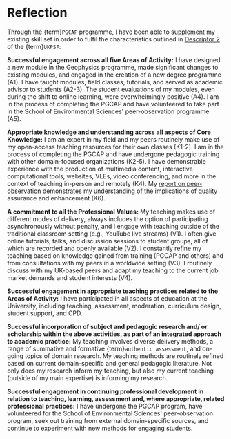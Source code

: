 # Reflection

Through the {term}`PGCAP` programme, I have been able to supplement my existing
skill set in order to fulfil the characteristics outlined in [Descriptor 2](d2)
of the {term}`UKPSF`:

**Successful engagement across all five Areas of Activity:**
I have designed a new module in the Geophysics programme, made significant
changes to existing modules, and engaged in the creation of a new degree
programme (A1).
I have taught modules, field classes, tutorials, and served as academic advisor
to students (A2-3).
The student evaluations of my modules, even during the shift to online
learning, were overwhelmingly positive (A4).
I am in the process of completing the PGCAP and have volunteered to take part
in the School of Environmental Sciences' peer-observation programme (A5).

**Appropriate knowledge and understanding across all aspects of Core Knowledge:**
I am an expert in my field and my peers routinely make use of my open-access
teaching resources for their own classes (K1-2).
I am in the process of completing the PGCAP and have undergone pedagogic training
with other domain-focused organizations (K2-5).
I have demonstrable experience with the production of multimedia content,
interactive computational tools, websites, VLEs, video conferencing, and more
in the context of teaching in-person and remotely (K4).
My [report on peer-observation](report) demonstrates my understanding of the
implications of quality assurance and enhancement (K6).

**A commitment to all the Professional Values:**
My teaching makes use of different modes of delivery, always includes the option
of participating asynchronously without penalty, and I engage with teaching
outside of the traditional classroom setting (e.g., YouTube live streams) (V1).
I often give online tutorials, talks, and discussion sessions to student groups,
all of which are recorded and openly available (V2).
I constantly refine my teaching based on knowledge gained from training (PGCAP
and others) and from consultations with my peers in a worldwide setting (V3).
I routinely discuss with my UK-based peers and adapt my teaching to the current
job market demands and student interests (V4).

**Successful engagement in appropriate teaching practices related to the Areas
of Activity:**
I have participated in all aspects of education at the University, including
teaching, assessment, moderation, curriculum design, student support, and CPD.

**Successful incorporation of subject and pedagogic research and/ or
scholarship within the above activities, as part of an integrated approach to
academic practice:**
My teaching involves diverse delivery methods, a range of summative and
formative {term}`authentic assessment`, and on-going topics of domain research.
My teaching methods are routinely refined based on current domain-specific and
general pedagogic literature.
Not only does my research inform my teaching, but also my current teaching
(outside of my main expertise) is informing my research.

**Successful engagement in continuing professional development in relation to
teaching, learning, assessment and, where appropriate, related professional
practices:**
I have undergone the PGCAP program, have volunteered for the School of
Environmental Sciences' peer-observation program, seek out training from
external domain-specific sources, and continue to experiment with new methods
for engaging students.
